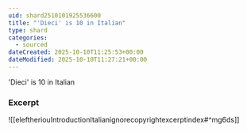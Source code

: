 ```yaml
---
uid: shard2510101925536600
title: "'Dieci' is 10 in Italian"
type: shard
categories:
  - sourced
dateCreated: 2025-10-10T11:25:53+00:00
dateModified: 2025-10-10T11:27:21+00:00
---
```

'Dieci' is 10 in Italian
### Excerpt
![[eleftheriouIntroductionItalianignorecopyrightexcerptindex#^mg6ds]]
